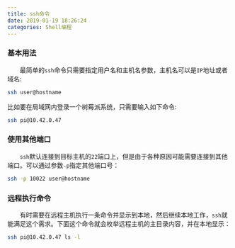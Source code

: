 ```yaml
---
title: ssh命令
date: 2019-01-19 18:26:24
categories: Shell编程
---
```

### 基本用法

&emsp;&emsp;最简单的`ssh`命令只需要指定用户名和主机名参数，主机名可以是`IP`地址或者域名:

``` bash
ssh user@hostname
```

比如要在局域网内登录一个树莓派系统，只需要输入如下命令:

``` bash
ssh pi@10.42.0.47
```

### 使用其他端口

&emsp;&emsp;`ssh`默认连接到目标主机的`22`端口上，但是由于各种原因可能需要连接到其他端口。可以通过参数`-p`指定其他端口号：

``` bash
ssh -p 10022 user@hostname
```

### 远程执行命令

&emsp;&emsp;有时需要在远程主机执行一条命令并显示到本地，然后继续本地工作，`ssh`就能满足这个需求。下面这个命令就会枚举远程主机的主目录内容，并在本地显示：

``` bash
ssh pi@10.42.0.47 ls -l
```